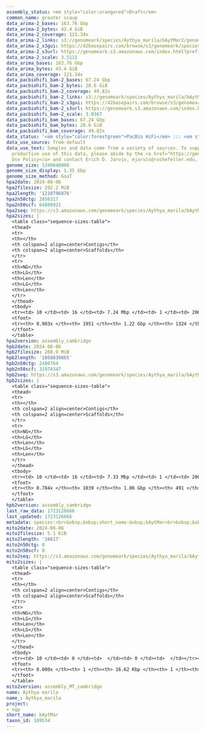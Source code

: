 ```yaml
---
assembly_status: <em style="color:orangered">Draft</em>
common_name: greater scaup
data_arima-2_bases: 163.76 Gbp
data_arima-2_bytes: 43.4 GiB
data_arima-2_coverage: 121.34x
data_arima-2_links: s3://genomeark/species/Aythya_marila/bAytMar2/genomic_data/arima/<br>
data_arima-2_s3gui: https://42basepairs.com/browse/s3/genomeark/species/Aythya_marila/bAytMar2/genomic_data/arima/
data_arima-2_s3url: https://genomeark.s3.amazonaws.com/index.html?prefix=species/Aythya_marila/bAytMar2/genomic_data/arima/
data_arima-2_scale: 3.5115
data_arima_bases: 163.76 Gbp
data_arima_bytes: 43.4 GiB
data_arima_coverage: 121.34x
data_pacbiohifi_bam-2_bases: 67.24 Gbp
data_pacbiohifi_bam-2_bytes: 20.6 GiB
data_pacbiohifi_bam-2_coverage: 49.82x
data_pacbiohifi_bam-2_links: s3://genomeark/species/Aythya_marila/bAytMar2/genomic_data/pacbio_hifi/<br>
data_pacbiohifi_bam-2_s3gui: https://42basepairs.com/browse/s3/genomeark/species/Aythya_marila/bAytMar2/genomic_data/pacbio_hifi/
data_pacbiohifi_bam-2_s3url: https://genomeark.s3.amazonaws.com/index.html?prefix=species/Aythya_marila/bAytMar2/genomic_data/pacbio_hifi/
data_pacbiohifi_bam-2_scale: 3.0367
data_pacbiohifi_bam_bases: 67.24 Gbp
data_pacbiohifi_bam_bytes: 20.6 GiB
data_pacbiohifi_bam_coverage: 49.82x
data_status: '<em style="color:forestgreen">PacBio HiFi</em> ::: <em style="color:forestgreen">Arima</em>'
data_use_source: from-default
data_use_text: Samples and data come from a variety of sources. To support fair and
  productive use of this data, please abide by the <a href="https://genome10k.soe.ucsc.edu/data-use-policies/">Data
  Use Policy</a> and contact Erich D. Jarvis, ejarvis@rockefeller.edu, with any questions.
genome_size: 1349640000
genome_size_display: 1.35 Gbp
genome_size_method: GoaT
hpa2date: 2024-08-06
hpa2filesize: 292.2 MiB
hpa2length: '1218796876'
hpa2n50ctg: 2856317
hpa2n50scf: 64880921
hpa2seq: https://s3.amazonaws.com/genomeark/species/Aythya_marila/bAytMar2/assembly_cambridge/bAytMar2.hap1.asm.20240806.fasta.gz
hpa2sizes: |
  <table class="sequence-sizes-table">
  <thead>
  <tr>
  <th></th>
  <th colspan=2 align=center>Contigs</th>
  <th colspan=2 align=center>Scaffolds</th>
  </tr>
  <tr>
  <th>NG</th>
  <th>LG</th>
  <th>Len</th>
  <th>LG</th>
  <th>Len</th>
  </tr>
  </thead>
  <tbody>
  <tr><td> 10 </td><td> 16 </td><td> 7.24 Mbp </td><td> 1 </td><td> 206.60 Mbp </td></tr><tr><td> 20 </td><td> 37 </td><td> 5.57 Mbp </td><td> 2 </td><td> 154.97 Mbp </td></tr><tr><td> 30 </td><td> 64 </td><td> 4.29 Mbp </td><td> 3 </td><td> 107.20 Mbp </td></tr><tr><td> 40 </td><td> 99 </td><td> 3.55 Mbp </td><td> 4 </td><td> 77.04 Mbp </td></tr><tr style="background-color:#cccccc;"><td> 50 </td><td> 142 </td><td style="background-color:#88ff88;"> 2.86 Mbp </td><td> 6 </td><td style="background-color:#88ff88;"> 64.88 Mbp </td></tr><tr><td> 60 </td><td> 197 </td><td> 2.06 Mbp </td><td> 10 </td><td> 26.70 Mbp </td></tr><tr><td> 70 </td><td> 277 </td><td> 1.27 Mbp </td><td> 17 </td><td> 16.36 Mbp </td></tr><tr><td> 80 </td><td> 425 </td><td> 0.60 Mbp </td><td> 29 </td><td> 6.23 Mbp </td></tr><tr><td> 90 </td><td> 1592 </td><td> 19.59 Kbp </td><td> 958 </td><td> 19.91 Kbp </td></tr><tr><td> 100 </td><td> 0 </td><td>  </td><td> 0 </td><td>  </td></tr></tbody>
  <tfoot>
  <tr><th> 0.903x </th><th> 1951 </th><th> 1.22 Gbp </th><th> 1324 </th><th> 1.22 Gbp </th></tr>
  </tfoot>
  </table>
hpa2version: assembly_cambridge
hpb2date: 2024-08-06
hpb2filesize: 260.9 MiB
hpb2length: '1058839865'
hpb2n50ctg: 2480764
hpb2n50scf: 31974347
hpb2seq: https://s3.amazonaws.com/genomeark/species/Aythya_marila/bAytMar2/assembly_cambridge/bAytMar2.hap2.asm.20240806.fasta.gz
hpb2sizes: |
  <table class="sequence-sizes-table">
  <thead>
  <tr>
  <th></th>
  <th colspan=2 align=center>Contigs</th>
  <th colspan=2 align=center>Scaffolds</th>
  </tr>
  <tr>
  <th>NG</th>
  <th>LG</th>
  <th>Len</th>
  <th>LG</th>
  <th>Len</th>
  </tr>
  </thead>
  <tbody>
  <tr><td> 10 </td><td> 16 </td><td> 7.33 Mbp </td><td> 1 </td><td> 206.78 Mbp </td></tr><tr><td> 20 </td><td> 38 </td><td> 5.10 Mbp </td><td> 2 </td><td> 156.78 Mbp </td></tr><tr><td> 30 </td><td> 67 </td><td> 4.06 Mbp </td><td> 3 </td><td> 119.41 Mbp </td></tr><tr><td> 40 </td><td> 104 </td><td> 3.26 Mbp </td><td> 4 </td><td> 76.46 Mbp </td></tr><tr style="background-color:#cccccc;"><td> 50 </td><td> 152 </td><td style="background-color:#88ff88;"> 2.48 Mbp </td><td> 7 </td><td style="background-color:#88ff88;"> 31.97 Mbp </td></tr><tr><td> 60 </td><td> 219 </td><td> 1.65 Mbp </td><td> 12 </td><td> 21.73 Mbp </td></tr><tr><td> 70 </td><td> 329 </td><td> 0.85 Mbp </td><td> 20 </td><td> 11.99 Mbp </td></tr><tr><td> 80 </td><td> 0 </td><td>  </td><td> 0 </td><td>  </td></tr><tr><td> 90 </td><td> 0 </td><td>  </td><td> 0 </td><td>  </td></tr><tr><td> 100 </td><td> 0 </td><td>  </td><td> 0 </td><td>  </td></tr></tbody>
  <tfoot>
  <tr><th> 0.784x </th><th> 1039 </th><th> 1.06 Gbp </th><th> 491 </th><th> 1.06 Gbp </th></tr>
  </tfoot>
  </table>
hpb2version: assembly_cambridge
last_raw_data: 1723126666
last_updated: 1723126666
metadata: species:<br>&nbsp;&nbsp;short_name:&nbsp;bAytMar<br>&nbsp;&nbsp;name:&nbsp;Aythya&nbsp;marila<br>&nbsp;&nbsp;taxon_id:&nbsp;189534<br>&nbsp;&nbsp;common_name:&nbsp;greater&nbsp;scaup<br>&nbsp;&nbsp;order:<br>&nbsp;&nbsp;&nbsp;&nbsp;name:&nbsp;Anseriformes<br>&nbsp;&nbsp;family:<br>&nbsp;&nbsp;&nbsp;&nbsp;name:&nbsp;Anatidae<br>&nbsp;&nbsp;individuals:<br>&nbsp;&nbsp;&nbsp;&nbsp;-&nbsp;short_name:&nbsp;bAytMar2<br>&nbsp;&nbsp;&nbsp;&nbsp;&nbsp;&nbsp;biosample_id:&nbsp;SAMEA115433010<br>&nbsp;&nbsp;&nbsp;&nbsp;&nbsp;&nbsp;sex:&nbsp;female<br>&nbsp;&nbsp;genome_size:&nbsp;1349640000<br>&nbsp;&nbsp;genome_size_method:&nbsp;GoaT<br>&nbsp;&nbsp;project:&nbsp;[&nbsp;vgp&nbsp;]<br>
mito2date: 2024-08-06
mito2filesize: 5.1 KiB
mito2length: '16617'
mito2n50ctg: 0
mito2n50scf: 0
mito2seq: https://s3.amazonaws.com/genomeark/species/Aythya_marila/bAytMar2/assembly_MT_cambridge/bAytMar2.MT.20240806.fasta.gz
mito2sizes: |
  <table class="sequence-sizes-table">
  <thead>
  <tr>
  <th></th>
  <th colspan=2 align=center>Contigs</th>
  <th colspan=2 align=center>Scaffolds</th>
  </tr>
  <tr>
  <th>NG</th>
  <th>LG</th>
  <th>Len</th>
  <th>LG</th>
  <th>Len</th>
  </tr>
  </thead>
  <tbody>
  <tr><td> 10 </td><td> 0 </td><td>  </td><td> 0 </td><td>  </td></tr><tr><td> 20 </td><td> 0 </td><td>  </td><td> 0 </td><td>  </td></tr><tr><td> 30 </td><td> 0 </td><td>  </td><td> 0 </td><td>  </td></tr><tr><td> 40 </td><td> 0 </td><td>  </td><td> 0 </td><td>  </td></tr><tr style="background-color:#cccccc;"><td> 50 </td><td> 0 </td><td style="background-color:#ff8888;">  </td><td> 0 </td><td style="background-color:#ff8888;">  </td></tr><tr><td> 60 </td><td> 0 </td><td>  </td><td> 0 </td><td>  </td></tr><tr><td> 70 </td><td> 0 </td><td>  </td><td> 0 </td><td>  </td></tr><tr><td> 80 </td><td> 0 </td><td>  </td><td> 0 </td><td>  </td></tr><tr><td> 90 </td><td> 0 </td><td>  </td><td> 0 </td><td>  </td></tr><tr><td> 100 </td><td> 0 </td><td>  </td><td> 0 </td><td>  </td></tr></tbody>
  <tfoot>
  <tr><th> 0.000x </th><th> 1 </th><th> 16.62 Kbp </th><th> 1 </th><th> 16.62 Kbp </th></tr>
  </tfoot>
  </table>
mito2version: assembly_MT_cambridge
name: Aythya marila
name_: Aythya_marila
project:
- vgp
short_name: bAytMar
taxon_id: 189534
---
```

